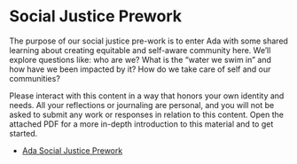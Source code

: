 # Social Justice Prework

The purpose of our social justice pre-work is to enter Ada with some shared learning about creating equitable and self-aware community here. We’ll explore questions like: who are we? What is the “water we swim in” and how have we been impacted by it? How do we take care of self and our communities?

Please interact with this content in a way that honors your own identity and needs. All your reflections or journaling are personal, and you will not be asked to submit any work or responses in relation to this content. Open the attached PDF for a more in-depth introduction to this material and to get started.

* [Ada Social Justice Prework](https://github.com/Ada-Developers-Academy/ada-precourse-v2/raw/accelerate/02-ada-equity-work/C15-Accelerate-Equity-Pre-Work.pdf)

